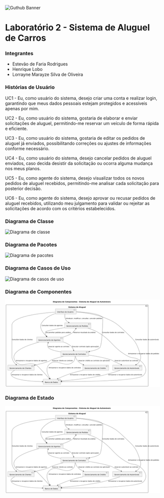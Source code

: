 <div>
<img alt="Guthub Banner" src="https://github.com/lorraynemarayze/lab2_sis_alguel_carros/blob/main/docs/github_banner/GitHub-Banner%20(1).png"/>
</div>
    
# Laboratório 2 - Sistema de Aluguel de Carros

### Integrantes
- Estevão de Faria Rodrigues
- Henrique Lobo
- Lorrayne Marayze Silva de Oliveira

### Histórias de Usuário

UC1 - Eu, como usuário do sistema, desejo criar uma conta e realizar login, garantindo que meus dados pessoais estejam protegidos e acessíveis apenas por mim.

UC2 - Eu, como usuário do sistema, gostaria de elaborar e enviar solicitações de aluguel, permitindo-me reservar um veículo de forma rápida e eficiente.

UC3 - Eu, como usuário do sistema, gostaria de editar os pedidos de aluguel já enviados, possibilitando correções ou ajustes de informações conforme necessário.

UC4 - Eu, como usuário do sistema, desejo cancelar pedidos de aluguel enviados, caso decida desistir da solicitação ou ocorra alguma mudança nos meus planos.

UC5 - Eu, como agente do sistema, desejo visualizar todos os novos pedidos de aluguel recebidos, permitindo-me analisar cada solicitação para posterior decisão.

UC6 - Eu, como agente do sistema, desejo aprovar ou recusar pedidos de aluguel recebidos, utilizando meu julgamento para validar ou rejeitar as solicitações de acordo com os critérios estabelecidos.

### Diagrama de Classe
<div>
    <img alt="Diagrama de classe" src="https://github.com/lorraynemarayze/lab2_sis_alguel_carros/blob/main/docs/diagrama_de_classes/Diagrama_de_classe.drawio.png"/>
</div>

### Diagrama de Pacotes
<div>
    <img alt="Diagrama de pacotes" src="https://github.com/lorraynemarayze/lab2_sis_alguel_carros/blob/main/docs/diagrama_de_pacotes/diagrama_de_pacotes_sistema.drawio%20(1).png"/>
</div>

### Diagrama de Casos de Uso
<div>
    <img alt="Diagrama de casos de uso" src="https://github.com/lorraynemarayze/lab2_sis_alguel_carros/blob/main/docs/diagrama_de_caso_de_uso/UCD.png"/>
</div>

### Diagrama de Componentes
<div>
    <img alt="Diagrama de componentes" src="https://github.com/lorraynemarayze/lab2_projeto_software/blob/main/docs/diagrama_de_componentes/diagrama-de-componentes.jpg"/>
</div>


### Diagrama de Estado
<div>
    <img alt="Diagrama de estado" src="https://github.com/lorraynemarayze/lab2_projeto_software/blob/main/docs/diagrama_de_componentes/diagrama-de-componentes.jpg"/>
</div>

